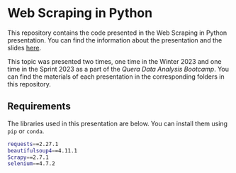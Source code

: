 # Web Scraping in Python

This repository contains the code presented in the Web Scraping in Python presentation. You can find the information about the presentation and the slides [here](https://parsa-abbasi.github.io/talk/web-scraping-in-python/).

This topic was presented two times, one time in the Winter 2023 and one time in the Sprint 2023 as a part of the *Quera Data Analysis Bootcamp*. You can find the materials of each presentation in the corresponding folders in this repository.

## Requirements
The libraries used in this presentation are below. You can install them using `pip` or `conda`.

```bash
requests==2.27.1
beautifulsoup4==4.11.1
Scrapy==2.7.1
selenium==4.7.2
```